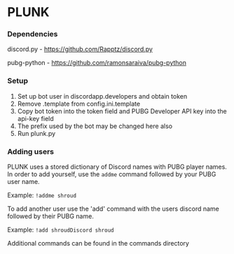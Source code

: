 # PLUNK
### Dependencies
discord.py - https://github.com/Rapptz/discord.py

pubg-python - https://github.com/ramonsaraiva/pubg-python

### Setup
1. Set up bot user in discordapp.developers and obtain token
2. Remove .template from config.ini.template
3. Copy bot token into the token field and PUBG Developer API key into the api-key field
4. The prefix used by the bot may be changed here also
5. Run plunk.py

### Adding users
PLUNK uses a stored dictionary of Discord names with PUBG player names. In order to add yourself, use the `addme` command followed by your PUBG user name. 

Example: `!addme shroud`

To add another user use the 'add' command with the users discord name followed by their PUBG name.

Example: `!add shroudDiscord shroud`

Additional commands can be found in the commands directory
